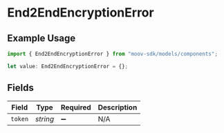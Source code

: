 # End2EndEncryptionError

## Example Usage

```typescript
import { End2EndEncryptionError } from "moov-sdk/models/components";

let value: End2EndEncryptionError = {};
```

## Fields

| Field              | Type               | Required           | Description        |
| ------------------ | ------------------ | ------------------ | ------------------ |
| `token`            | *string*           | :heavy_minus_sign: | N/A                |